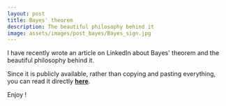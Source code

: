 ```yaml
---
layout: post
title: Bayes' theorem
description: The beautiful philosophy behind it
image: assets/images/post_bayes/Bayes_sign.jpg
---
```


I have recently wrote an article on LinkedIn about Bayes' theorem and the beautiful philosophy behind it.

Since it is publicly available, rather than copying and pasting everything, you can read it directly **[here](https://www.linkedin.com/pulse/beautiful-philosophy-behind-bayes-theorem-francesco-tamborra/)**.

Enjoy !
